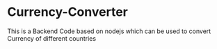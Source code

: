 # Currency-Converter
This is a Backend Code based on nodejs which can be used to convert Currency of different countries
